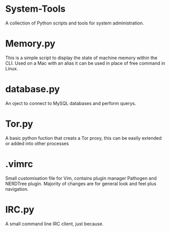 System-Tools
============

A collection of Python scripts and tools for system administration.

Memory.py
=========

This is a simple script to display the state of machine memory within the CLI. Used on a Mac with an alias it can be used in place of free command in Linux.

database.py
=========
An oject to connect to MySQL databases and perform querys. 

Tor.py
=========
A basic python fuction that creats a Tor proxy, this can be easily extended or added into other processes

.vimrc
=========
Small customisation file for Vim, contains plugin manager Pathogen and NERDTree plugin. Majority of changes are for general look and feel plus navigation. 

IRC.py
=========
A small command line IRC client, just because. 
